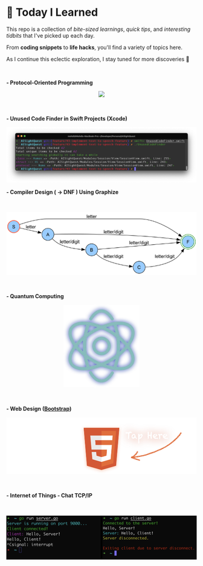 # 📘 Today I Learned

This repo is a collection of *bite-sized learnings*, *quick tips*, and *interesting tidbits* that I've picked up each day. 

From **coding snippets** to **life hacks**, you'll find a variety of topics here.

As I continue this eclectic exploration, I stay tuned for more discoveries 🤯

&nbsp;&nbsp;

**- Protocol-Oriented Programming**

<p align="center"><img src="https://github.com/nsswifter/TodayILearned/blob/main/Swift/ProtocolOrientedProgramming/Protocol-Oriented%20Programming.playground/Pages/Introduction.xcplaygroundpage/Resources/Protocol-Oriented-Programming.png"/></p>

&nbsp;&nbsp;

**- Unused Code Finder in Swift Projects (Xcode)**

<p align="center"><img src="Swift/UnusedCodeFinder/UnusedCodeFinder.png"/></p>

**- Compiler Design ( -> DNF ) Using Graphize**

&nbsp;&nbsp;

<p align="center"><img src="CompilerDesign/University/HW1/hw1-task3-dfa.png"/></p>

&nbsp;&nbsp;

**- Quantum Computing**

<p align="center"><img src="QuantumComputing/qubit.png" width="200"/></p>

&nbsp;&nbsp;

**- Web Design ([Bootstrap](WebDesign/University/LuxoPSDE-MailTemplate/index.html))**

<p align="center"> <a href="https://nsswifter.github.io/TodayILearned"> <img src="WebDesign/University/LuxoPSDE-MailTemplate/images/html.png" height="150"/></a> </p>

&nbsp;&nbsp;

**- Internet of Things - Chat TCP/IP**

&nbsp;&nbsp;

<p align="center"><img src="InternetOfThings/TCPChat/docs/demo.png"/></p>
